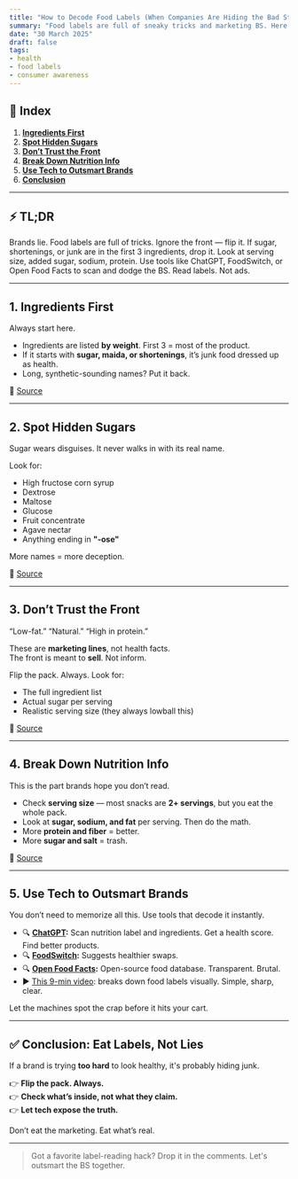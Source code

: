 ```yaml
---
title: "How to Decode Food Labels (When Companies Are Hiding the Bad Stuff)"
summary: "Food labels are full of sneaky tricks and marketing BS. Here's how to break through the noise — and the tech tools that help you see what's really inside."
date: "30 March 2025"
draft: false
tags:
- health
- food labels
- consumer awareness
---
```


## 📝 Index  
1. **[Ingredients First](#ingredients-first)**  
2. **[Spot Hidden Sugars](#spot-hidden-sugars)**  
3. **[Don’t Trust the Front](#dont-trust-the-front)**  
4. **[Break Down Nutrition Info](#break-down-nutrition-info)**  
5. **[Use Tech to Outsmart Brands](#use-tech-to-outsmart-brands)**  
6. **[Conclusion](#conclusion)**  

---

## ⚡ TL;DR  
Brands lie. Food labels are full of tricks. Ignore the front — flip it. If sugar, shortenings, or junk are in the first 3 ingredients, drop it. Look at serving size, added sugar, sodium, protein. Use tools like ChatGPT, FoodSwitch, or Open Food Facts to scan and dodge the BS. Read labels. Not ads.

---

## 1. Ingredients First  
Always start here.  

- Ingredients are listed **by weight**. First 3 = most of the product.  
- If it starts with **sugar, maida, or shortenings**, it’s junk food dressed up as health.  
- Long, synthetic-sounding names? Put it back.  

📖 [Source](https://www.linkedin.com/pulse/how-read-food-labels-without-being-tricked-dr-kate-khanh-tran)

---

## 2. Spot Hidden Sugars  
Sugar wears disguises. It never walks in with its real name.  

Look for:
- High fructose corn syrup  
- Dextrose  
- Maltose  
- Glucose  
- Fruit concentrate  
- Agave nectar  
- Anything ending in **"-ose"**

More names = more deception.  

📖 [Source](https://www.vogue.com/article/how-to-avoid-hidden-sugar-in-foods)

---

## 3. Don’t Trust the Front  
“Low-fat.” “Natural.” “High in protein.”  

These are **marketing lines**, not health facts.  
The front is meant to **sell**. Not inform.  

Flip the pack. Always. Look for:
- The full ingredient list  
- Actual sugar per serving  
- Realistic serving size (they always lowball this)  

📖 [Source](https://www.businessinsider.com/red-flags-food-not-healthy-ultraprocessed-nutrition-researcher-2025-3)

---

## 4. Break Down Nutrition Info  
This is the part brands hope you don’t read.  

- Check **serving size** — most snacks are **2+ servings**, but you eat the whole pack.  
- Look at **sugar, sodium, and fat** per serving. Then do the math.  
- More **protein and fiber** = better.  
- More **sugar and salt** = trash.  

📖 [Source](https://diabetes.org/food-nutrition/reading-food-labels/making-sense-food-labels)

---

## 5. Use Tech to Outsmart Brands  
You don’t need to memorize all this. Use tools that decode it instantly.  

- 🔍 **[ChatGPT](https://chatgpt.com/):** Scan nutrition label and ingredients. Get a health score. Find better products.  
- 🔍 **[FoodSwitch](https://www.georgeinstitute.org/our-research/research-projects/foodswitch-app):** Suggests healthier swaps.  
- 🔍 **[Open Food Facts](https://en.wikipedia.org/wiki/Open_Food_Facts):** Open-source food database. Transparent. Brutal.  
- ▶️ [This 9-min video](https://www.youtube.com/watch?v=8sIcEIr_DuI): breaks down food labels visually. Simple, sharp, clear.  

Let the machines spot the crap before it hits your cart.

---

## ✅ Conclusion: Eat Labels, Not Lies  
If a brand is trying **too hard** to look healthy, it's probably hiding junk.  

👉 **Flip the pack. Always.**  
👉 **Check what’s inside, not what they claim.**  
👉 **Let tech expose the truth.**  

Don’t eat the marketing. Eat what’s real.  

---

> Got a favorite label-reading hack? Drop it in the comments. Let's outsmart the BS together.  
